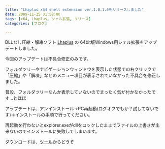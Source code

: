 ```yaml
---
title: "Lhaplus x64 shell extension ver.1.0.1.0をリリースしました"
date: 2009-11-25 01:58:00
tags: [x64, Lhaplus, シェル拡張, リリース]
categories: [ブログ]

---
```


DLLなし圧縮・解凍ソフト [Lhaplus][1] の 64bit版Windows用シェル拡張をアップデートしました。

 [1]: http://hoehoe.com/

今回のアップデートは不具合修正のみです。

フォルダツリーやナビゲーションウィンドウを表示した状態での右クリックで「圧縮」や「解凍」などのメニュー項目が表示されていなかった不具合を修正しました。

普段、フォルダツリーなんか表示していないのでまったく気が付かなかったです...とほほ



  


アップデートは、アンインストール→PC再起動(ログオフでもか？試してないです)→インストールの手順で行ってください。

再起動を行わないとexplorer.exeがdllをロックしたままでファイルの上書きが出来ないのでインストールに失敗してしまいます。



  


ダウンロードは、[ツール][2]からどうぞ

 [2]: /soft/tool
